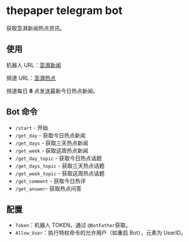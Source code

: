 # thepaper telegram bot

获取澎湃新闻热点资讯。

## 使用

机器人 URL：[澎湃新闻](https://t.me/thepapercn_bot)

频道 URL：[澎湃热点]( https://t.me/thepapercn )

频道每日 **8** 点发送最新今日热点新闻。

## Bot 命令

- `/start` - 开始
- `/get_day` - 获取今日热点新闻
- `/get_days` - 获取三天热点新闻
- `/get_week` - 获取这周热点新闻
- `/get_day_topic` - 获取今日热点话题
- `/get_days_topic` - 获取三天热点话题
- `/get_week_topic` - 获取这周热点话题
- `/get_comment` - 获取今日热评
- `/get_answer`- 获取热点问答

## 配置

- `Token`：机器人 TOKEN，通过 ` @BotFather `获取。
- `Allow_User`：执行特权命令的允许用户（如重启 Bot），元素为 UserID。

